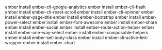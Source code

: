 ember install ember-cli-google-analytics
ember install ember-cli-flash
ember install ember-cli-reset-scroll
ember install ember-cli-spinner
ember install ember-page-title
ember install ember-bootstrap
ember install ember-power-select
ember install ember-font-awesome
ember install ember-share
ember install ember-social
ember install ember-route-action-helper
ember install ember-one-way-select
ember install ember-composable-helpers
ember install ember-set-body-class
ember install ember-cli-active-link-wrapper
ember install ember-chart
